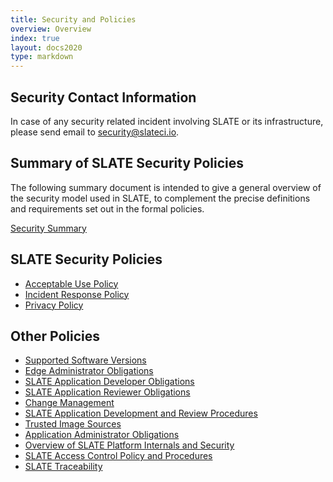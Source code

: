 ```yaml
---
title: Security and Policies
overview: Overview 
index: true
layout: docs2020 
type: markdown
---
```


## Security Contact Information

In case of any security related incident involving SLATE or its infrastructure, please send email to <a href="mailto:security@slateci.io">security@slateci.io</a>.

## Summary of SLATE Security Policies

The following summary document is intended to give a general overview of the security model used in SLATE, to complement the precise definitions and requirements set out in the formal policies. 

[Security Summary](/docs/security-and-policies/summary.html)

## SLATE Security Policies

* [Acceptable Use Policy](/docs/security-and-policies/acceptable-use.html)
* [Incident Response Policy](/docs/security-and-policies/incident-response-policy.html)
* [Privacy Policy](/docs/security-and-policies/privacy.html)

## Other Policies

* [Supported Software Versions](/docs/security-and-policies/supported-versions.html)<br>
* [Edge Administrator Obligations](/docs/security-and-policies/edge-administrator-obligations.html)<br>
* [SLATE Application Developer Obligations](/docs/security-and-policies/slate-application-developer-obligations.html)<br>
* [SLATE Application Reviewer Obligations](/docs/security-and-policies/slate-application-reviewer-obligations.html)<br>
* [Change Management](/docs/security-and-policies/change-management.html)<br>
* [SLATE Application Development and Review Procedures](/docs/security-and-policies/slate-application-developer-and-review-procedures.html)<br>
* [Trusted Image Sources](/docs/security-and-policies/trusted-image-sources.html)<br>
* [Application Administrator Obligations](/docs/security-and-policies/application-admin-obligations.html)<br>
* [Overview of SLATE Platform Internals and Security](/docs/security-and-policies/overview-of-slate-platform-internals-and-security.html)<br>
* [SLATE Access Control Policy and Procedures](/policy_docs/SLATE-Access-Control.pdf)<br>
* [SLATE Traceability](/policy_docs/SLATE-Traceability.pdf)<br>
